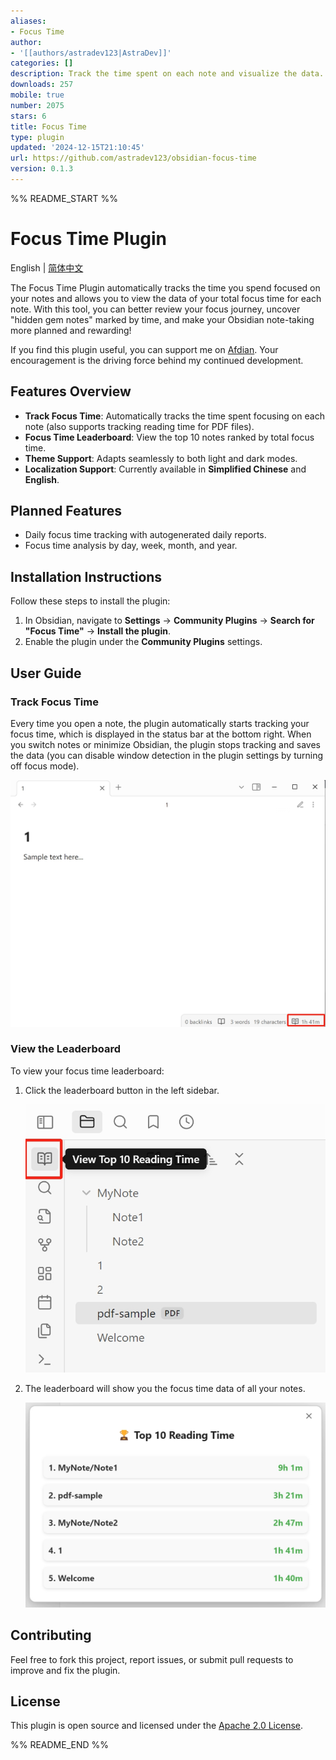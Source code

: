 ```yaml
---
aliases:
- Focus Time
author:
- '[[authors/astradev123|AstraDev]]'
categories: []
description: Track the time spent on each note and visualize the data.
downloads: 257
mobile: true
number: 2075
stars: 6
title: Focus Time
type: plugin
updated: '2024-12-15T21:10:45'
url: https://github.com/astradev123/obsidian-focus-time
version: 0.1.3
---
```


%% README_START %%

# Focus Time Plugin

English | [简体中文](README_zh.md)

The Focus Time Plugin automatically tracks the time you spend focused on your notes and allows you to view the data of your total focus time for each note. With this tool, you can better review your focus journey, uncover "hidden gem notes" marked by time, and make your Obsidian note-taking more planned and rewarding!

If you find this plugin useful, you can support me on [Afdian](https://afdian.com/a/astradev). Your encouragement is the driving force behind my continued development.

## Features Overview

- **Track Focus Time**: Automatically tracks the time spent focusing on each note (also supports tracking reading time for PDF files).
- **Focus Time Leaderboard**: View the top 10 notes ranked by total focus time.
- **Theme Support**: Adapts seamlessly to both light and dark modes.
- **Localization Support**: Currently available in **Simplified Chinese** and **English**.

## Planned Features

- Daily focus time tracking with autogenerated daily reports.
- Focus time analysis by day, week, month, and year.

## Installation Instructions

Follow these steps to install the plugin:

1. In Obsidian, navigate to **Settings** → **Community Plugins** → **Search for "Focus Time"** → **Install the plugin**.
2. Enable the plugin under the **Community Plugins** settings.

## User Guide

### Track Focus Time

Every time you open a note, the plugin automatically starts tracking your focus time, which is displayed in the status bar at the bottom right. When you switch notes or minimize Obsidian, the plugin stops tracking and saves the data (you can disable window detection in the plugin settings by turning off focus mode).

![statusbar](https://raw.githubusercontent.com/astradev123/obsidian-focus-time/HEAD/asset/statusbar.png)

### View the Leaderboard

To view your focus time leaderboard:

1. Click the leaderboard button in the left sidebar.

   ![ribbon](https://raw.githubusercontent.com/astradev123/obsidian-focus-time/HEAD/asset/ribbon.png)

2. The leaderboard will show you the focus time data of all your notes.

   ![leaderboard](https://raw.githubusercontent.com/astradev123/obsidian-focus-time/HEAD/asset/leaderboard.png)

## Contributing

Feel free to fork this project, report issues, or submit pull requests to improve and fix the plugin.

## License

This plugin is open source and licensed under the [Apache 2.0 License](LICENSE).


%% README_END %%